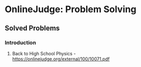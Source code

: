# OnlineJudge: Problem Solving

## Solved Problems

### Introduction

1. Back to High School Physics - https://onlinejudge.org/external/100/10071.pdf